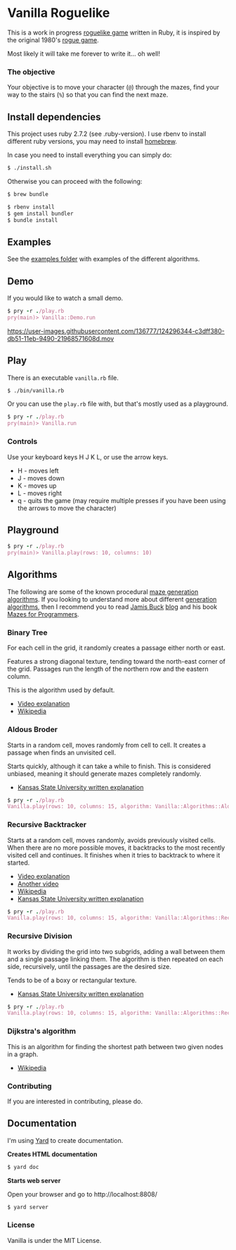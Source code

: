 # Vanilla Roguelike

This is a work in progress [roguelike game](https://en.wikipedia.org/wiki/Roguelike) written in Ruby, it is inspired by the original 1980's [rogue game](https://en.wikipedia.org/wiki/Rogue_(video_game)).

Most likely it will take me forever to write it... oh well!

### The objective

Your objective is to move your character (`@`) through the mazes, find your way to the stairs (`%`) so that you can find the next maze.

## Install dependencies

This project uses ruby 2.7.2 (see .ruby-version).
I use rbenv to install different ruby versions, you may need to install [homebrew](https://brew.sh).

In case you need to install everything you can simply do:

```bash
$ ./install.sh
```

Otherwise you can proceed with the following:

```bash
$ brew bundle

$ rbenv install
$ gem install bundler
$ bundle install
```

## Examples

See the [examples folder](https://github.com/Davidslv/vanilla/tree/master/examples) with examples of the different algorithms.

## Demo

If you would like to watch a small demo.


```ruby
$ pry -r ./play.rb
pry(main)> Vanilla::Demo.run

```


https://user-images.githubusercontent.com/136777/124296344-c3dff380-db51-11eb-9490-21968571608d.mov


## Play

There is an executable `vanilla.rb` file.

```bash
$ ./bin/vanilla.rb
```

Or you can use the `play.rb` file with, but that's mostly used as a playground.

```ruby
$ pry -r ./play.rb
pry(main)> Vanilla.run

```

### Controls

Use your keyboard keys H J K L, or use the arrow keys.

- H - moves left
- J - moves down
- K - moves up
- L - moves right
- q - quits the game (may require multiple presses if you have been using the arrows to move the character)

## Playground

```ruby
$ pry -r ./play.rb
pry(main)> Vanilla.play(rows: 10, columns: 10)

```


## Algorithms

The following are some of the known procedural [maze generation algorithms](https://en.wikipedia.org/wiki/Maze_generation_algorithm).
If you looking to understand more about different [generation algorithms](https://en.wikipedia.org/wiki/Talk%3AMaze_generation_algorithm), then I recommend you to read [Jamis Buck](https://medium.com/@jamis) [blog](http://weblog.jamisbuck.org/2011/2/7/maze-generation-algorithm-recap) and his book [Mazes for Programmers](https://pragprog.com/titles/jbmaze/mazes-for-programmers/).

### Binary Tree

For each cell in the grid, it randomly creates a passage either north or east.

Features a strong diagonal texture, tending toward the north-east corner of the grid.
Passages run the length of the northern row and the eastern column.

This is the algorithm used by default.

- [Video explanation](https://www.youtube.com/watch?v=oSWTXtMglKE)
- [Wikipedia](https://en.wikipedia.org/wiki/Binary_space_partitioning)

### Aldous Broder

Starts in a random cell, moves randomly from cell to cell.
It creates a passage when finds an unvisited cell.

Starts quickly, although it can take a while to finish.
This is considered unbiased, meaning it should generate mazes completely randomly.

- [Kansas State University written explanation](https://people.cs.ksu.edu//~ashley78/wiki.ashleycoleman.me/index.php/Aldous-Broder_Algorithm.html)


```ruby
$ pry -r ./play.rb
Vanilla.play(rows: 10, columns: 15, algorithm: Vanilla::Algorithms::AldousBroder)
```

### Recursive Backtracker

Starts at a random cell, moves randomly, avoids previously visited cells.
When there are no more possible moves, it backtracks to the most recently visited cell and continues.
It finishes when it tries to backtrack to where it started.

- [Video explanation](https://youtu.be/elMXlO28Q1U?t=9)
- [Another video](https://www.youtube.com/watch?v=gBC_Fd8EE8A)
- [Wikipedia](https://en.wikipedia.org/wiki/Backtracking)
- [Kansas State University written explanation](https://people.cs.ksu.edu//~ashley78/wiki.ashleycoleman.me/index.php/Recursive_Backtracker.html)

```ruby
$ pry -r ./play.rb
Vanilla.play(rows: 10, columns: 15, algorithm: Vanilla::Algorithms::RecursiveBacktracker)
```

### Recursive Division

It works by dividing the grid into two subgrids, adding a wall between them and a single passage linking them.
The algorithm is then repeated on each side, recursively, until the passages are the desired size.

Tends to be of a boxy or rectangular texture.

- [Kansas State University written explanation](https://people.cs.ksu.edu//~ashley78/wiki.ashleycoleman.me/index.php/Recursive_Division.html)

```ruby
$ pry -r ./play.rb
Vanilla.play(rows: 10, columns: 15, algorithm: Vanilla::Algorithms::RecursiveDivision)
```

### Dijkstra's algorithm

This is an algorithm for finding the shortest path between two given nodes in a graph.

- [Wikipedia](https://en.wikipedia.org/wiki/Dijkstra%27s_algorithm)

### Contributing

If you are interested in contributing, please do.

## Documentation

I'm using [Yard](https://rubydoc.info/gems/yard/0.9.26/file/README.md) to create documentation.

**Creates HTML documentation**

```bash
$ yard doc
```

**Starts web server**

Open your browser and go to http://localhost:8808/

```bash
$ yard server
```

### License

Vanilla is under the MIT License.
